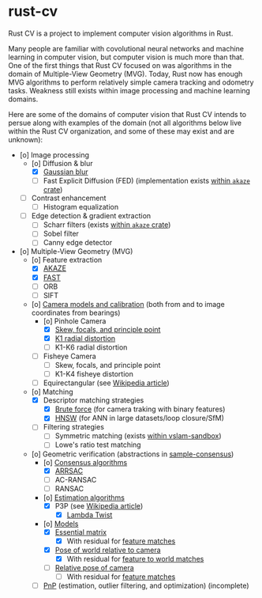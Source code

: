# rust-cv

Rust CV is a project to implement computer vision algorithms in Rust.

Many people are familiar with covolutional neural networks and machine learning in computer vision, but computer vision is much more than that. One of the first things that Rust CV focused on was algorithms in the domain of Multiple-View Geometry (MVG). Today, Rust now has enough MVG algorithms to perform relatively simple camera tracking and odometry tasks. Weakness still exists within image processing and machine learning domains.

Here are some of the domains of computer vision that Rust CV intends to persue along with examples of the domain (not all algorithms below live within the Rust CV organization, and some of these may exist and are unknown):

* [o] Image processing
  * [o] Diffusion & blur
    * [x] [Gaussian blur](https://docs.rs/imageproc/0.20.0/imageproc/filter/fn.gaussian_blur_f32.html)
    * [ ] Fast Explicit Diffusion (FED) (implementation exists [within `akaze` crate](https://github.com/rust-cv/akaze/blob/a25ff0448d95600f10c69acb7e4f7d95045c1293/src/fed_tau.rs))
  * [ ] Contrast enhancement
    * [ ] Histogram equalization
  * [ ] Edge detection & gradient extraction
    * [ ] Scharr filters (exists [within `akaze` crate](https://github.com/rust-cv/akaze/blob/a25ff0448d95600f10c69acb7e4f7d95045c1293/src/derivatives.rs))
    * [ ] Sobel filter
    * [ ] Canny edge detector
* [o] Multiple-View Geometry (MVG)
  * [o] Feature extraction
    * [x] [AKAZE](https://docs.rs/akaze/0.3.1/akaze/struct.Akaze.html)
    * [x] [FAST](https://docs.rs/imageproc/0.20.0/imageproc/corners/index.html)
    * [ ] ORB
    * [ ] SIFT
  * [o] [Camera models and calibration](https://docs.rs/cv-core/0.10.0/cv_core/trait.CameraModel.html) (both from and to image coordinates from bearings)
    * [o] Pinhole Camera
      * [x] [Skew, focals, and principle point](https://docs.rs/cv-pinhole/0.1.1/cv_pinhole/struct.CameraIntrinsics.html)
      * [x] [K1 radial distortion](https://docs.rs/cv-pinhole/0.1.1/cv_pinhole/struct.CameraIntrinsicsK1Distortion.html)
      * [ ] K1-K6 radial distortion
    * [ ] Fisheye Camera
      * [ ] Skew, focals, and principle point
      * [ ] K1-K4 fisheye distortion
    * [ ] Equirectangular (see [Wikipedia article](https://en.wikipedia.org/wiki/Equirectangular_projection))
  * [o] Matching
    * [x] Descriptor matching strategies
      * [x] [Brute force](https://docs.rs/space/0.10.3/space/fn.linear_knn.html) (for camera traking with binary features)
      * [x] [HNSW](https://docs.rs/hnsw/0.6.1/hnsw/struct.HNSW.html) (for ANN in large datasets/loop closure/SfM)
    * [ ] Filtering strategies
      * [ ] Symmetric matching (exists [within vslam-sandbox](https://github.com/rust-cv/vslam-sandbox/blob/0a0bd760ceee2da38f0626a8a8678b9e98a657e1/src/main.rs#L59-L75))
      * [ ] Lowe's ratio test matching
  * [o] Geometric verification (abstractions in [sample-consensus](https://docs.rs/sample-consensus/0.2.0/sample_consensus/))
    * [o] [Consensus algorithms](https://docs.rs/sample-consensus/0.2.0/sample_consensus/trait.Consensus.html)
      * [x] [ARRSAC](https://docs.rs/arrsac/0.3.0/arrsac/struct.Arrsac.html)
      * [ ] AC-RANSAC
      * [ ] RANSAC
    * [o] [Estimation algorithms](https://docs.rs/sample-consensus/0.2.0/sample_consensus/trait.Estimator.html)
      * [x] P3P (see [Wikipedia article](https://en.wikipedia.org/wiki/Perspective-n-Point#P3P))
        * [x] [Lambda Twist](https://docs.rs/lambda-twist/0.2.0/lambda_twist/struct.LambdaTwist.html)
    * [o] [Models](https://docs.rs/sample-consensus/0.2.0/sample_consensus/trait.Model.html)
      * [x] [Essential matrix](https://docs.rs/cv-core/0.10.0/cv_core/struct.EssentialMatrix.html)
        * [x] With residual for [feature matches](https://docs.rs/cv-core/0.10.0/cv_core/struct.FeatureMatch.html)
      * [x] [Pose of world relative to camera](https://docs.rs/cv-core/0.10.0/cv_core/struct.WorldPose.html)
        * [x] With residual for [feature to world matches](https://docs.rs/cv-core/0.10.0/cv_core/struct.FeatureWorldMatch.html)
      * [ ] [Relative pose of camera](https://docs.rs/cv-core/0.10.0/cv_core/struct.RelativeCameraPose.html)
        * [ ] With residual for [feature matches](https://docs.rs/cv-core/0.10.0/cv_core/struct.FeatureMatch.html)
    * [ ] [PnP](https://github.com/rust-cv/pnp) (estimation, outlier filtering, and optimization) (incomplete)
